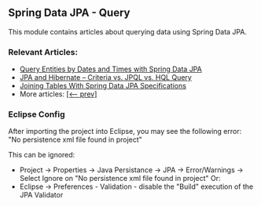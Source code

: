 ## Spring Data JPA - Query

This module contains articles about querying data using Spring Data JPA.

### Relevant Articles:
- [Query Entities by Dates and Times with Spring Data JPA](https://www.baeldung.com/spring-data-jpa-query-by-date)
- [JPA and Hibernate – Criteria vs. JPQL vs. HQL Query](https://www.baeldung.com/jpql-hql-criteria-query)
- [Joining Tables With Spring Data JPA Specifications](https://www.baeldung.com/spring-jpa-joining-tables)
- More articles: [[<-- prev]](../spring-data-jpa-query-2)

### Eclipse Config
After importing the project into Eclipse, you may see the following error:  
"No persistence xml file found in project"

This can be ignored:
- Project -> Properties -> Java Persistance -> JPA -> Error/Warnings -> Select Ignore on "No persistence xml file found in project"
  Or:
- Eclipse -> Preferences - Validation - disable the "Build" execution of the JPA Validator 
